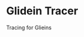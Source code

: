 <!--
SPDX-FileCopyrightText: 2017 Fermi Research Alliance, LLC
SPDX-License-Identifier: Apache-2.0
-->

# Glidein Tracer
Tracing for Glieins
